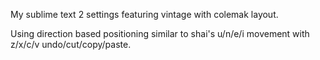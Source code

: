 My sublime text 2 settings featuring vintage with colemak layout.

Using direction based positioning similar to shai's u/n/e/i movement with z/x/c/v undo/cut/copy/paste.
